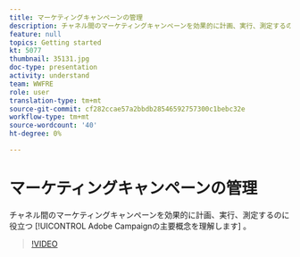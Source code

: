 ```yaml
---
title: マーケティングキャンペーンの管理
description: チャネル間のマーケティングキャンペーンを効果的に計画、実行、測定するのに役立つ、Adobe Campaignの主要概念を理解します。
feature: null
topics: Getting started
kt: 5077
thumbnail: 35131.jpg
doc-type: presentation
activity: understand
team: WWFRE
role: user
translation-type: tm+mt
source-git-commit: cf282ccae57a2bbdb28546592757300c1bebc32e
workflow-type: tm+mt
source-wordcount: '40'
ht-degree: 0%

---
```



# マーケティングキャンペーンの管理

チャネル間のマーケティングキャンペーンを効果的に計画、実行、測定するのに役立つ [!UICONTROL Adobe Campaignの主要概念を理解します] 。

>[!VIDEO](https://video.tv.adobe.com/v/35131?quality=12)
